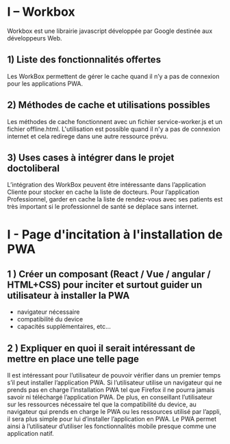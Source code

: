 # I – Workbox

Workbox est une librairie javascript développée par Google destinée aux développeurs Web.

## 1)	Liste des fonctionnalités offertes

Les WorkBox permettent de gérer le cache quand il n’y a pas de connexion pour les applications PWA. 

## 2)	Méthodes de cache et utilisations possibles

Les méthodes de cache fonctionnent avec un fichier service-worker.js et un fichier offline.html.
L'utilisation est possible quand il n'y a pas de connexion internet et cela redirege dans une autre ressource prévu.


## 3)	Uses cases à intégrer dans le projet doctoliberal

L’intégration des WorkBox peuvent être intéressante dans l’application Cliente pour stocker en cache la liste de docteurs. Pour l’application Professionnel,
garder en cache la liste de rendez-vous avec ses patients est très important si le professionnel de santé se déplace sans internet.


# I - Page d'incitation à l'installation de PWA

## 1 ) Créer un composant (React / Vue / angular / HTML+CSS) pour inciter et surtout guider un utilisateur à installer la PWA
- navigateur nécessaire
- compatibilité du device
- capacités supplémentaires, etc...

## 2 ) Expliquer en quoi il serait intéressant de mettre en place une telle page

Il est intéressant pour l’utilisateur de pouvoir vérifier dans un premier temps s’il peut installer l’application PWA. Si l’utilisateur utilise un navigateur qui ne prends pas en charge l’installation PWA tel que Firefox il ne pourra jamais savoir ni téléchargé l’application PWA. De plus, en conseillant l’utilisateur sur les ressources nécessaire tel que la compatibilité du device, au navigateur qui prends en charge le PWA ou les ressources utilisé par l’appli, il sera plus simple pour lui d’installer l’application en PWA. Le PWA permet ainsi à l’utilisateur d’utiliser les fonctionnalités mobile presque comme une application natif.

